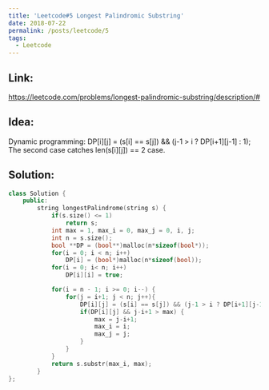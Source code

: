 ```yaml
---
title: 'Leetcode#5 Longest Palindromic Substring'
date: 2018-07-22
permalink: /posts/leetcode/5
tags:
  - Leetcode
---
```


## Link: ##
https://leetcode.com/problems/longest-palindromic-substring/description/#

## Idea: ##
Dynamic programming:
DP[i][j] = (s[i] == s[j]) && (j-1 > i ? DP[i+1][j-1] : 1);
The second case catches len(s[i][j]) == 2 case.

## Solution: ##
```cpp
class Solution {
    public:
        string longestPalindrome(string s) {
            if(s.size() <= 1)
                return s;
            int max = 1, max_i = 0, max_j = 0, i, j;
            int n = s.size();
            bool **DP = (bool**)malloc(n*sizeof(bool*));
            for(i = 0; i < n; i++)
                DP[i] = (bool*)malloc(n*sizeof(bool));
            for(i = 0; i< n; i++)
                DP[i][i] = true;

            for(i = n - 1; i >= 0; i--) {
                for(j = i+1; j < n; j++){
                    DP[i][j] = (s[i] == s[j]) && (j-1 > i ? DP[i+1][j-1] : 1);
                    if(DP[i][j] && j-i+1 > max) {
                        max = j-i+1;
                        max_i = i;
                        max_j = j;
                    }
                }
            }
            return s.substr(max_i, max);
        }
};

```
